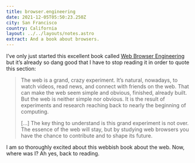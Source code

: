 ```yaml
---
title: browser.engineering
date: 2021-12-05T05:50:23.250Z
city: San Francisco
country: California
layout: ../../layouts/notes.astro
extract: And a book about browsers.
---
```

I’ve only just started this excellent book called [Web Browser Engineering](https://browser.engineering) but it’s already so dang good that I have to stop reading it in order to quote this section:

> The web is a grand, crazy experiment. It’s natural, nowadays, to watch videos, read news, and connect with friends on the web. That can make the web seem simple and obvious, finished, already built. But the web is neither simple nor obvious. It is the result of experiments and research reaching back to nearly the beginning of computing.
> 
> [...] The key thing to understand is this grand experiment is not over. The essence of the web will stay, but by studying web browsers you have the chance to contribute and to shape its future.

I am so thoroughly excited about this webbish book about the web. Now, where was I? Ah yes, back to reading.
